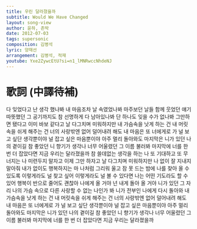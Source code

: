 ```yaml
---
title: 우린 달라졌을까
subtitle: Would We Have Changed
layout: song-view
author: 윤하, 존박
date: 2012-07-03
tags: supersonic
composition: 김병석
lyric: 양재선
arrangement: 김병석, 적재
youtube: Yxe2ZywcEtU?si=n1_lMNRwccNhdeNJ
---
```


# 歌詞 (中譯待補)

다 잊었다고 난 생각 했나봐
내 마음조차 날 속였었나봐
마주보던 날들 함께 웃었던 얘기
따뜻했던 그 공기까지도
참 선명하게 다 남아있나봐
단 하나도 잊을 수가 없나봐
그만하면 됐다고 이미 바보 같다고
날 다그치며 미워하지만
내 가슴속을 낫게 하는 건
내 머릿속을 쉬게 해주는 건
너의 사랑밖엔 없어 덜어내려 해도
내 마음은 또 너에게로 가
널 보고 싶단 생각뿐이야
널 잡고 싶은 마음뿐이야
아주 멀리 돌아와도
마지막은 니가 있던 나의 곁이길
참 좋았던 니 향기가 생각나
너무 어울렸던 그 이름 불러봐
마지막에 너를 한번 더 잡았다면
지금 우리는 달라졌을까
참 쓸데없는 생각을 하는 나
또 기대하고 또 무너지는 나
미련두지 말자고 이제 그만 하자고
날 다그치며 미워하지만
나 없이 잘 지내지 말아줘
내가 없이도 행복하지는 마
나처럼 그리워 울고 잠 못 드는
밤에 나를 찾아 올 수 있도록
이렇게라도 널 찾고 싶어
이렇게라도 널 볼 수 있다면
나는 어떤 기도라도 할 수 있어
행복이 반으로 줄어도 괜찮아
나에게 올 거야
넌 내게 돌아 올 거야
니가 있던 그 자리
나의 가슴 속으로
다른 사랑할 수 없는 나인가 봐
니가 전부인 나에게 다시 돌아와
내 가슴속을 낫게 하는 건
내 머릿속을 쉬게 해주는 건
너의 사랑밖엔 없어 덜어내려 해도
내 마음은 또 너에게로 가
널 보고 싶단 생각뿐이야
널 잡고 싶은 마음뿐이야
아주 멀리 돌아와도
마지막은 니가 있던 나의 곁이길
참 좋았던 니 향기가 생각나
너무 어울렸던 그 이름 불러봐
마지막에 너를 한 번 더 잡았다면
지금 우리는 달라졌을까
